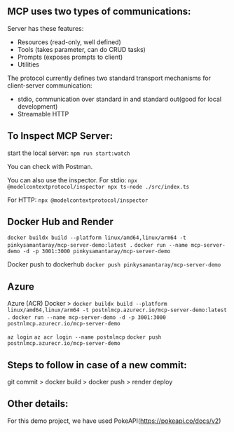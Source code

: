## MCP uses two types of communications:

Server has these features:

- Resources (read-only, well defined)
- Tools (takes parameter, can do CRUD tasks)
- Prompts (exposes prompts to client)
- Utilities

The protocol currently defines two standard transport mechanisms for client-server communication:

- stdio, communication over standard in and standard out(good for local development)
- Streamable HTTP

## To Inspect MCP Server:

start the local server:
`npm run start:watch`

You can check with Postman.

You can also use the inspector.
For stdio:
`npx @modelcontextprotocol/inspector npx ts-node ./src/index.ts`

For HTTP:
`npx @modelcontextprotocol/inspector`

## Docker Hub and Render

`docker buildx build --platform linux/amd64,linux/arm64 -t pinkysamantaray/mcp-server-demo:latest .`
`docker run --name mcp-server-demo -d -p 3001:3000 pinkysamantaray/mcp-server-demo`

Docker push to dockerhub
`docker push pinkysamantaray/mcp-server-demo`

## Azure

Azure (ACR) Docker >
`docker buildx build --platform linux/amd64,linux/arm64 -t postnlmcp.azurecr.io/mcp-server-demo:latest .`
`docker run --name mcp-server-demo -d -p 3001:3000 postnlmcp.azurecr.io/mcp-server-demo`

`az login`
`az acr login --name postnlmcp`
`docker push postnlmcp.azurecr.io/mcp-server-demo`

## Steps to follow in case of a new commit:

git commit > docker build > docker push > render deploy

## Other details:

For this demo project, we have used PokeAPI(https://pokeapi.co/docs/v2)
